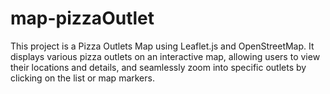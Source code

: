 # map-pizzaOutlet
This project is a Pizza Outlets Map using Leaflet.js and OpenStreetMap. It displays various pizza outlets on an interactive map, allowing users to view their locations and details, and seamlessly zoom into specific outlets by clicking on the list or map markers.
